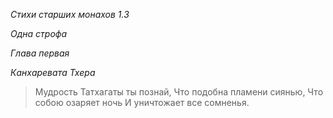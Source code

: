 *Стихи старших монахов 1\.3*

*Одна строфа*

*Глава первая*

*Канхаревата Тхера*

> Мудрость Татхагаты ты познай,
> Что подобна пламени сиянью,
> Что собою озаряет ночь
> И уничтожает все сомненья\.